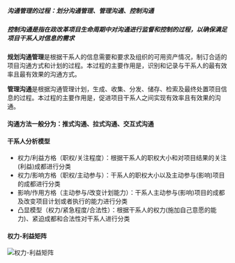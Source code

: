 ##### 沟通管理的过程：划分沟通管理、管理沟通、控制沟通

##### 控制沟通是指在政改革项目生命周期中对沟通进行监督和控制的过程，以确保满足项目干系人对信息的需求

**规划沟通管理**是根据干系人的信息需要和要求及组织的可用资产情况，制订合适的项目沟通方式和计划的过程。本过程的主要作用是，识别和记录与干系人的最有效率且最有效果的沟通方式。

**管理沟通**是根据沟通管理计划，生成、收集、分发、储存、检索及最终处置项目信息的过程。本过程的主要作用是，促进项目干系人之间实现有效率且有效果的沟通。

#### 沟通方法一般分为：推式沟通、拉式沟通、交互式沟通

#### 干系人分析模型

- 权力/利益方格（职权/关注程度）：根据干系人的职权大小和对项目结果的关注(利益)成都进行分类
- 权力/影响方格（职权/主动参与）：干系人的职权大小以及主动参与(影响)项目的成都进行分类
- 影响/作用方格（主动参与/改变计划能力）：干系人主动参与(影响)项目的成都及改变项目计划或者执行的能力进行分类
- 凸显模型（权力/紧急程度/合法性）：根据干系人的权力(施加自己意愿的能力)、紧迫成都和合法性对干系人进行分类

#### 权力-利益矩阵



![权力-利益矩阵](https://github.com/youcai922/gaoxiang2022/blob/main/99src/权力-利益矩阵.png?raw=true)



